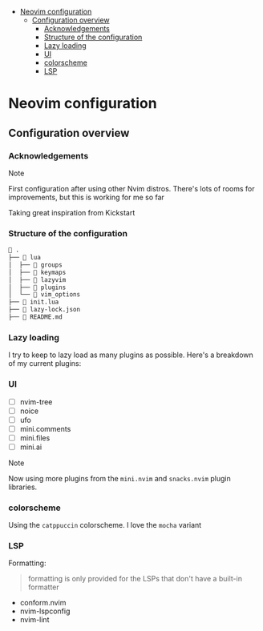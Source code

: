 

<!-- toc -->

- [Neovim configuration](#neovim-configuration)
  * [Configuration overview](#configuration-overview)
    + [Acknowledgements](#acknowledgements)
    + [Structure of the configuration](#structure-of-the-configuration)
    + [Lazy loading](#lazy-loading)
    + [UI](#ui)
    + [colorscheme](#colorscheme)
    + [LSP](#lsp)

<!-- tocstop -->

# Neovim configuration

## Configuration overview

### Acknowledgements

> [!NOTE]
> First configuration after using other Nvim distros. There's lots of rooms for improvements,
> but this is working for me so far

Taking great inspiration from Kickstart

### Structure of the configuration

```bash
 .
├──  lua
│  ├──  groups
│  ├──  keymaps
│  ├──  lazyvim
│  ├──  plugins
│  └──  vim_options
├──  init.lua
├──  lazy-lock.json
├──  README.md
```

### Lazy loading

I try to keep to lazy load as many plugins as possible.
Here's a breakdown of my current plugins:

### UI

- [ ] nvim-tree
- [ ] noice
- [ ] ufo
- [ ] mini.comments
- [ ] mini.files
- [ ] mini.ai

> [!NOTE]
> Now using more plugins from the `mini.nvim` and `snacks.nvim` plugin libraries.

### colorscheme

Using the `catppuccin` colorscheme. I love the `mocha` variant

### LSP

Formatting:

> formatting is only provided for the LSPs that don't have a built-in formatter

- conform.nvim
- nvim-lspconfig
- nvim-lint
